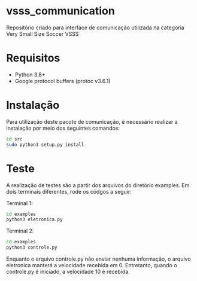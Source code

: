 # vsss_communication
Repositório criado para interface de comunicação utilizada na categoria Very Small Size Soccer VSSS

# Requisitos
* Python 3.8+
* Google protocol buffers (protoc v3.6.1)

# Instalação
Para utilização deste pacote de comunicação, é necessário realizar a instalação por meio dos seguintes comandos:

```bash
cd src
sudo python3 setup.py install
```

# Teste
A realização de testes são a partir dos arquivos do diretório examples. Em dois terminais diferentes, rode os códgos a seguir:

Terminal 1:
```bash
cd examples
python3 eletronica.py
```

Terminal 2:
```bash
cd examples
python3 controle.py
```

Enquanto o arquivo controle.py não enviar nenhuma informação, o arquivo eletronica manterá a velocidade recebida em 0. Entretanto, quando o controle.py é iniciado, a velocidade 10 é recebida.
